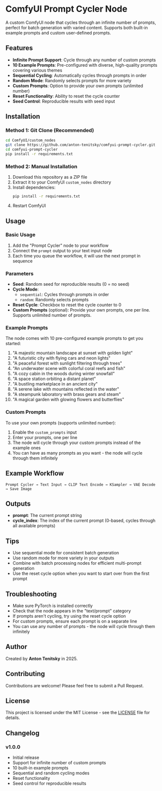 # ComfyUI Prompt Cycler Node

A custom ComfyUI node that cycles through an infinite number of prompts, perfect for batch generation with varied content. Supports both built-in example prompts and custom user-defined prompts.

## Features

- **Infinite Prompt Support**: Cycle through any number of custom prompts
- **10 Example Prompts**: Pre-configured with diverse, high-quality prompts covering various themes
- **Sequential Cycling**: Automatically cycles through prompts in order
- **Random Mode**: Randomly selects prompts for more variety
- **Custom Prompts**: Option to provide your own prompts (unlimited number)
- **Reset Functionality**: Ability to reset the cycle counter
- **Seed Control**: Reproducible results with seed input

## Installation

### Method 1: Git Clone (Recommended)
```bash
cd ComfyUI/custom_nodes
git clone https://github.com/anton-tenitsky/comfyui-prompt-cycler.git
cd comfyui-prompt-cycler
pip install -r requirements.txt
```

### Method 2: Manual Installation
1. Download this repository as a ZIP file
2. Extract it to your ComfyUI `custom_nodes` directory
3. Install dependencies:
   ```bash
   pip install -r requirements.txt
   ```
4. Restart ComfyUI

## Usage

### Basic Usage
1. Add the "Prompt Cycler" node to your workflow
2. Connect the `prompt` output to your text input node
3. Each time you queue the workflow, it will use the next prompt in sequence

### Parameters

- **Seed**: Random seed for reproducible results (0 = no seed)
- **Cycle Mode**: 
  - `sequential`: Cycles through prompts in order
  - `random`: Randomly selects prompts
- **Reset Cycle**: Checkbox to reset the cycle counter to 0
- **Custom Prompts** (optional): Provide your own prompts, one per line. Supports unlimited number of prompts.

### Example Prompts

The node comes with 10 pre-configured example prompts to get you started:

1. "A majestic mountain landscape at sunset with golden light"
2. "A futuristic city with flying cars and neon lights"
3. "A peaceful forest with sunlight filtering through trees"
4. "An underwater scene with colorful coral reefs and fish"
5. "A cozy cabin in the woods during winter snowfall"
6. "A space station orbiting a distant planet"
7. "A bustling marketplace in an ancient city"
8. "A serene lake with mountains reflected in the water"
9. "A steampunk laboratory with brass gears and steam"
10. "A magical garden with glowing flowers and butterflies"

### Custom Prompts

To use your own prompts (supports unlimited number):
1. Enable the `custom_prompts` input
2. Enter your prompts, one per line
3. The node will cycle through your custom prompts instead of the example ones
4. You can have as many prompts as you want - the node will cycle through them infinitely

## Example Workflow

```
Prompt Cycler → Text Input → CLIP Text Encode → KSampler → VAE Decode → Save Image
```

## Outputs

- **prompt**: The current prompt string
- **cycle_index**: The index of the current prompt (0-based, cycles through all available prompts)

## Tips

- Use sequential mode for consistent batch generation
- Use random mode for more variety in your outputs
- Combine with batch processing nodes for efficient multi-prompt generation
- Use the reset cycle option when you want to start over from the first prompt

## Troubleshooting

- Make sure PyTorch is installed correctly
- Check that the node appears in the "text/prompt" category
- If prompts aren't cycling, try using the reset cycle option
- For custom prompts, ensure each prompt is on a separate line
- You can use any number of prompts - the node will cycle through them infinitely

## Author

Created by **Anton Tenitsky** in 2025.

## Contributing

Contributions are welcome! Please feel free to submit a Pull Request.

## License

This project is licensed under the MIT License - see the [LICENSE](LICENSE) file for details.

## Changelog

### v1.0.0
- Initial release
- Support for infinite number of custom prompts
- 10 built-in example prompts
- Sequential and random cycling modes
- Reset functionality
- Seed control for reproducible results